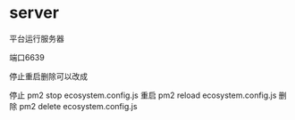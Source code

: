 # server
平台运行服务器

端口6639

停止重启删除可以改成
 
停止 pm2 stop ecosystem.config.js
重启 pm2 reload ecosystem.config.js
删除 pm2 delete ecosystem.config.js
